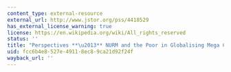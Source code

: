 ```yaml
---
content_type: external-resource
external_url: http://www.jstor.org/pss/4418529
has_external_license_warning: true
license: https://en.wikipedia.org/wiki/All_rights_reserved
status: ''
title: "Perspectives **\u2013** NURM and the Poor in Globalising Mega Cities"
uid: fcc6b4e8-527e-4911-8ec8-9ca21d92f24f
wayback_url: ''
---
```

